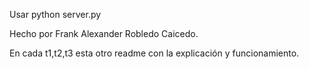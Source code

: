 Usar python server.py

Hecho por Frank Alexander Robledo Caicedo.

En cada t1,t2,t3 esta otro readme con la explicación y funcionamiento. 